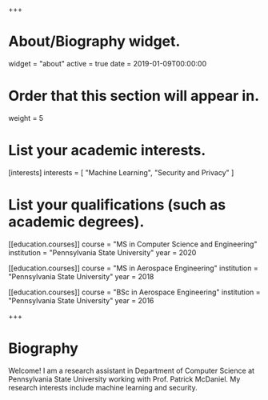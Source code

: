 +++
# About/Biography widget.
widget = "about"
active = true
date = 2019-01-09T00:00:00

# Order that this section will appear in.
weight = 5

# List your academic interests.
[interests]
  interests = [
    "Machine Learning",
    "Security and Privacy"
  ]

# List your qualifications (such as academic degrees).
[[education.courses]]
  course = "MS in Computer Science and Engineering"
  institution = "Pennsylvania State University"
  year = 2020

[[education.courses]]
  course = "MS in Aerospace Engineering"
  institution = "Pennsylvania State University"
  year = 2018

[[education.courses]]
  course = "BSc in Aerospace Engineering"
  institution = "Pennsylvania State University"
  year = 2016

+++

# Biography

Welcome! I am a research assistant in Department of Computer Science at Pennsylvania State University working with Prof. Patrick McDaniel. My research interests include machine learning and security.
